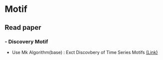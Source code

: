 # Motif
## Read paper
### - Discovery Motif
- Use Mk Algorithm(base) : Exct Discovbery of Time Series Motifs [(Link)](http://alumni.cs.ucr.edu/~mueen/pdf/EM.pdf)
